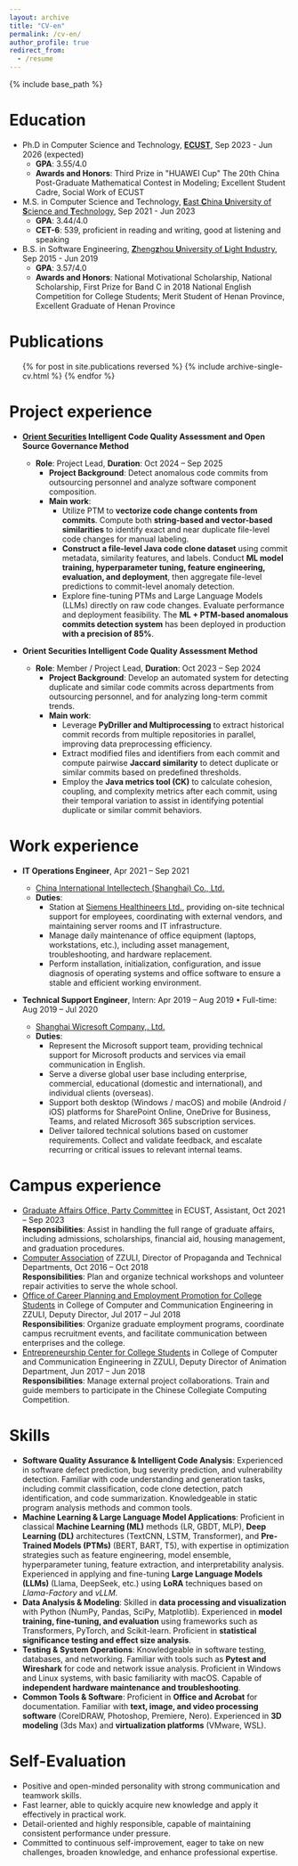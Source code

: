 ```yaml
---
layout: archive
title: "CV-en"
permalink: /cv-en/
author_profile: true
redirect_from:
  - /resume
---
```


{% include base_path %}

Education
======
* Ph.D in Computer Science and Technology, [**ECUST**](https://www.ecust.edu.cn/en/), Sep 2023 - Jun 2026 (expected)
  * **GPA**: 3.55/4.0
  * **Awards and Honors**: Third Prize in "HUAWEI Cup" The 20th China Post-Graduate Mathematical Contest in Modeling; Excellent Student Cadre, Social Work of ECUST
* M.S. in Computer Science and Technology, [**E**ast **C**hina **U**niversity of **S**cience and **T**echnology](https://www.ecust.edu.cn/en/), Sep 2021 - Jun 2023 
  * **GPA**: 3.44/4.0
  * **CET-6**: 539, proficient in reading and writing, good at listening and speaking 
* B.S. in Software Engineering, [**Z**heng**z**hou **U**niversity of **L**ight **I**ndustry](https://en.zzuli.edu.cn/), Sep 2015 - Jun 2019
  * **GPA**: 3.57/4.0
  * **Awards and Honors**: National Motivational Scholarship, National Scholarship, First Prize for Band C in 2018 National English Competition for College Students; Merit Student of Henan Province, Excellent Graduate of Henan Province

Publications
======
  <ul>{% for post in site.publications reversed %}
    {% include archive-single-cv.html %}
  {% endfor %}</ul>
  

Project experience
======
* **[Orient Securities](https://www.dfzq.com.cn/osoa/views/english/home/index.shtml) Intelligent Code Quality Assessment and Open Source Governance Method**
  * **Role**: Project Lead, **Duration**: Oct 2024 – Sep 2025
    * **Project Background**: Detect anomalous code commits from outsourcing personnel and analyze software component composition.
    * **Main work**:
      * Utilize PTM to **vectorize code change contents from commits**. Compute both **string-based and vector-based similarities** to identify exact and near duplicate file-level code changes for manual labeling. 
      * **Construct a file-level Java code clone dataset** using commit metadata, similarity features, and labels. Conduct **ML model training, hyperparameter tuning, feature engineering, evaluation, and deployment**, then aggregate file-level predictions to commit-level anomaly detection. 
      * Explore fine-tuning PTMs and Large Language Models (LLMs) directly on raw code changes. Evaluate performance and deployment feasibility. The **ML + PTM-based anomalous commits detection system** has been deployed in production **with a precision of 85%**.

* **Orient Securities Intelligent Code Quality Assessment Method**
  * **Role**: Member / Project Lead, **Duration**: Oct 2023 – Sep 2024
    * **Project Background**: Develop an automated system for detecting duplicate and similar code commits across departments from outsourcing personnel, and for analyzing long-term commit trends.
    * **Main work**:
      * Leverage **PyDriller and Multiprocessing** to extract historical commit records from multiple repositories in parallel, improving data preprocessing efficiency. 
      * Extract modified files and identifiers from each commit and compute pairwise **Jaccard similarity** to detect duplicate or similar commits based on predefined thresholds.
      * Employ the **Java metrics tool (CK)** to calculate cohesion, coupling, and complexity metrics after each commit, using their temporal variation to assist in identifying potential duplicate or similar commit behaviors.

Work experience
======
* **IT Operations Engineer**, Apr 2021 – Sep 2021
  * [China International Intellectech (Shanghai) Co., Ltd.](https://www.ciicsh.com/ciicsh/498473/498475/index.html)
  * **Duties**: 
    * Station at [Siemens Healthineers Ltd.](https://www.siemens-healthineers.com/), providing on-site technical support for employees, coordinating with external vendors, and maintaining server rooms and IT infrastructure.
    * Manage daily maintenance of office equipment (laptops, workstations, etc.), including asset management, troubleshooting, and hardware replacement.
    * Perform installation, initialization, configuration, and issue diagnosis of operating systems and office software to ensure a stable and efficient working environment.

* **Technical Support Engineer**, Intern: Apr 2019 – Aug 2019 • Full-time: Aug 2019 – Jul 2020
  * [Shanghai Wicresoft Company,. Ltd.](https://en.wicresoft.com/aboutUs.html)
  * **Duties**: 
    * Represent the Microsoft support team, providing technical support for Microsoft products and services via email communication in English.
    * Serve a diverse global user base including enterprise, commercial, educational (domestic and international), and individual clients (overseas).
    * Support both desktop (Windows / macOS) and mobile (Android / iOS) platforms for SharePoint Online, OneDrive for Business, Teams, and related Microsoft 365 subscription services.
    * Deliver tailored technical solutions based on customer requirements. Collect and validate feedback, and escalate recurring or critical issues to relevant internal teams.

Campus experience
======
* [Graduate Affairs Office, Party Committee](https://gschool.ecust.edu.cn/12704/list.htm) in ECUST, Assistant, Oct 2021 – Sep 2023<br>
**Responsibilities**: Assist in handling the full range of graduate affairs, including admissions, scholarships, financial aid, housing management, and graduation procedures.
* [Computer Association](https://baike.baidu.com/item/%E9%83%91%E5%B7%9E%E8%BD%BB%E5%B7%A5%E4%B8%9A%E5%AD%A6%E9%99%A2%E8%AE%A1%E7%AE%97%E6%9C%BA%E7%88%B1%E5%A5%BD%E8%80%85%E5%8D%8F%E4%BC%9A/15444041) of ZZULI, Director of Propaganda and Technical Departments, Oct 2016 – Oct 2018<br>
**Responsibilities**: Plan and organize technical workshops and volunteer repair activities to serve the whole school.
* [Office of Career Planning and Employment Promotion for College Students](https://cs.zzuli.edu.cn/jycy/main.htm) in College of Computer and Communication Engineering in ZZULI, Deputy Director, Jul 2017 – Jul 2018<br>
**Responsibilities**: Organize graduate employment programs, coordinate campus recruitment events, and facilitate communication between enterprises and the college.
* [Entrepreneurship Center for College Students](http://123.57.15.95/?about/) in College of Computer and Communication Engineering in ZZULI, Deputy Director of Animation Department, Jun 2017 – Jun 2018<br>
**Responsibilities**: Manage external project collaborations. Train and guide members to participate in the Chinese Collegiate Computing Competition.

Skills
======
* **Software Quality Assurance & Intelligent Code Analysis**: Experienced in software defect prediction, bug severity prediction, and vulnerability detection. Familiar with code understanding and generation tasks, including commit classification, code clone detection, patch identification, and code summarization. Knowledgeable in static program analysis methods and common tools.
* **Machine Learning & Large Language Model Applications**: Proficient in classical **Machine Learning (ML)** methods (LR, GBDT, MLP), **Deep Learning (DL)** architectures (TextCNN, LSTM, Transformer), and **Pre-Trained Models (PTMs)** (BERT, BART, T5), with expertise in optimization strategies such as feature engineering, model ensemble, hyperparameter tuning, feature extraction, and interpretability analysis. Experienced in applying and fine-tuning **Large Language Models (LLMs)** (Llama, DeepSeek, etc.) using **LoRA** techniques based on <em>Llama-Factory</em> and <em>vLLM</em>.
* **Data Analysis & Modeling**: Skilled in **data processing and visualization** with Python (NumPy, Pandas, SciPy, Matplotlib). Experienced in **model training, fine-tuning, and evaluation** using frameworks such as Transformers, PyTorch, and Scikit-learn. Proficient in **statistical significance testing and effect size analysis**.
* **Testing & System Operations**: Knowledgeable in software testing, databases, and networking. Familiar with tools such as **Pytest and Wireshark** for code and network issue analysis. Proficient in Windows and Linux systems, with basic familiarity with macOS. Capable of **independent hardware maintenance and troubleshooting**.
* **Common Tools & Software**: Proficient in **Office and Acrobat** for documentation. Familiar with **text, image, and video processing software** (CorelDRAW, Photoshop, Premiere, Nero). Experienced in **3D modeling** (3ds Max) and **virtualization platforms** (VMware, WSL).


Self-Evaluation
======
* Positive and open-minded personality with strong communication and teamwork skills.
* Fast learner, able to quickly acquire new knowledge and apply it effectively in practical work.
* Detail-oriented and highly responsible, capable of maintaining consistent performance under pressure.
* Committed to continuous self-improvement, eager to take on new challenges, broaden knowledge, and enhance professional expertise.


